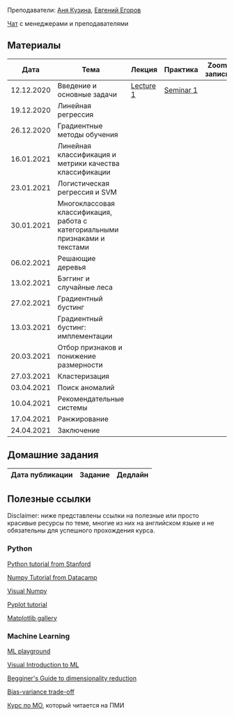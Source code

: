 
Преподаватели: [Аня Кузина](https://akuzina.github.io/), [Евгений Егоров](https://evgenii-egorov.github.io/)

[Чат](https://t.me/joinchat/CzqJzE94b6QN6Oe9FQ-b9w) с менеджерами и преподавателями

## Материалы

| Дата | Тема | Лекция | Практика| Zoom запись |
|------|------|--------|---------|-------------|
|12.12.2020|Введение и основные задачи| [Lecture 1](lectures/Lecture1_intro.pdf) | [Seminar 1](practicals/sem_1.ipynb) | |
|19.12.2020|Линейная регрессия| | ||
|26.12.2020|Градиентные методы обучения||||
|16.01.2021|Линейная классификация и метрики качества классификации||||
|23.01.2021|Логистическая регрессия и SVM||||
|30.01.2021|Многоклассовая классификация, работа с категориальными признаками и текстами||||
|06.02.2021|Решающие деревья||||
|13.02.2021|Бэггинг и случайные леса||||
|27.02.2021|Градиентный бустинг||||
|13.03.2021|Градиентный бустинг: имплементации||||
|20.03.2021|Отбор признаков и понижение размерности||||``
|27.03.2021|Кластеризация||||
|03.04.2021|Поиск аномалий||||
|10.04.2021|Рекомендательные системы||||
|17.04.2021|Ранжирование||||
|24.04.2021|Заключение||||


## Домашние задания

| Дата публикации| Задание | Дедлайн |
|----------------|---------|---------|



## Полезные ссылки
Disclaimer: ниже представлены ссылки на полезные или просто красивые ресурсы по теме, 
многие из них на английском языке и не обязательны для успешного прохождения курса. 

### Python
[Python tutorial from Stanford](https://cs231n.github.io/python-numpy-tutorial/)

[Numpy Tutorial from Datacamp](https://www.datacamp.com/community/tutorials/python-numpy-tutorial)

[Visual Numpy](http://jalammar.github.io/visual-numpy/)

[Pyplot tutorial](https://matplotlib.org/tutorials/introductory/pyplot.html)

[Matplotlib gallery](https://matplotlib.org/gallery.html)

### Machine Learning
[ML playground](https://ml-playground.com/)

[Visual Introduction to ML](http://www.r2d3.us/visual-intro-to-machine-learning-part-1/)

[Begginer's Guide to dimensionality reduction](https://idyll.pub/post/dimensionality-reduction-293e465c2a3443e8941b016d/)

[Bias-variance trade-off](http://www.r2d3.us/visual-intro-to-machine-learning-part-2/)

[Курс по МО](https://github.com/esokolov/ml-course-hse), который читается на ПМИ